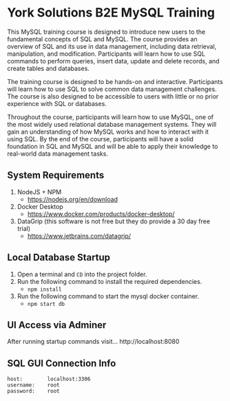 # York Solutions B2E MySQL Training

This MySQL training course is designed to introduce new users to the fundamental concepts of SQL and MySQL. The course
provides an overview of SQL and its use in data management, including data retrieval, manipulation, and modification.
Participants will learn how to use SQL commands to perform queries, insert data, update and delete records, and create
tables and databases.

The training course is designed to be hands-on and interactive. Participants will learn how to use SQL to solve common
data management challenges. The course is also designed to be accessible to users with little or no prior experience
with SQL or databases.

Throughout the course, participants will learn how to use MySQL, one of the most widely used relational database
management systems. They will gain an understanding of how MySQL works and how to interact with it using SQL. By the end
of the course, participants will have a solid foundation in SQL and MySQL and will be able to apply their knowledge to
real-world data management tasks.

## System Requirements
1. NodeJS + NPM 
   - https://nodejs.org/en/download
2. Docker Desktop
   - https://www.docker.com/products/docker-desktop/
3. DataGrip (this software is not free but they do provide a 30 day free trial)
   - https://www.jetbrains.com/datagrip/

## Local Database Startup

1. Open a terminal and `CD` into the project folder.
2. Run the following command to install the required dependencies.
   - `npm install`
3. Run the following command to start the mysql docker container.
   - `npm start db`

## UI Access via Adminer
After running startup commands visit...
http://localhost:8080

## SQL GUI Connection Info
    host:        localhost:3306
    username:    root
    password:    root

